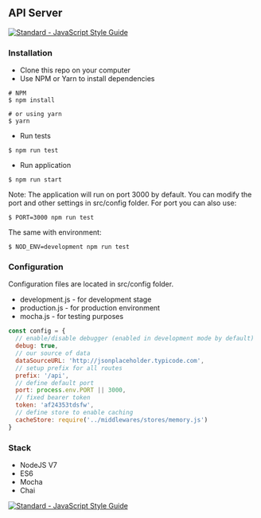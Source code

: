 ## API Server

[![Standard - JavaScript Style Guide](https://img.shields.io/badge/code%20style-standard-brightgreen.svg)](http://standardjs.com/)

### Installation

- Clone this repo on your computer
- Use NPM or Yarn to install dependencies

```console
# NPM
$ npm install

# or using yarn
$ yarn
```

- Run tests

```console
$ npm run test
```

- Run application

```console
$ npm run start
```

Note: The application will run on port 3000 by default. You can modify the port and other settings in src/config folder. For port you can also use:

```console
$ PORT=3000 npm run test
```

The same with environment:

```console
$ NOD_ENV=development npm run test
```

### Configuration

Configuration files are located in src/config folder.

- development.js - for development stage
- production.js - for production environment
- mocha.js - for testing purposes


```javascript
const config = {
  // enable/disable debugger (enabled in development mode by default)
  debug: true,
  // our source of data
  dataSourceURL: 'http://jsonplaceholder.typicode.com',
  // setup prefix for all routes
  prefix: '/api',
  // define default port
  port: process.env.PORT || 3000,
  // fixed bearer token
  token: 'af24353tdsfw',
  // define store to enable caching
  cacheStore: require('../middlewares/stores/memory.js')
}
```

### Stack
- NodeJS V7
- ES6
- Mocha
- Chai

[![Standard - JavaScript Style Guide](https://cdn.rawgit.com/feross/standard/master/badge.png)](https://github.com/feross/standard)
